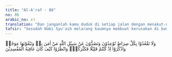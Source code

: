 ```yaml
---
title: "Al-A'raf - 86"
no: 86
arabic_no: ٨٦
translation: "Dan janganlah kamu duduk di setiap jalan dengan menakut-nakuti dan menghalang-halangi orang-orang yang beriman dari jalan Allah dan ingin membelokkannya. Ingatlah ketika kamu dahulunya sedikit, lalu Allah memperbanyak jumlah kamu. Dan perhatikanlah bagaimana kesudahan orang-orang yang berbuat kerusakan."
tafsir: "Sesudah Nabi Syu'aib melarang kaumnya membuat kerusakan di bumi, maka ayat ini menerangkan bahwa Nabi Syu'aib juga melarang mereka duduk di jalan untuk mengganggu orang yang lewat. Terhadap orang yang beriman mereka ancam nyawanya dan terhadap orang yang belum beriman jika ia bermaksud mengunjungi Nabi Syu'aib mereka mengatakan bahwa Syu'aib itu seorang pendusta yang hendak menggoda orang agar meninggalkan agama nenek moyangnya.\n\nPada akhir ayat Nabi Syu'aib mengajak mereka mengenang masa-masa yang lalu ketika mereka masih sedikit jumlahnya, kemudian Allah mengembangbiakkan keturunan mereka dan memberi rezeki yang banyak. Karenanya hendaklah mereka bersyukur kepada Allah dengan meninggalkan kemusyrikan dan perbuatan kezaliman dan hendaklah mereka mengambil pelajaran dari kejadian-kejadian pada kaum-kaum yang berbuat kezaliman, antara lain meninggalkan agama yang benar dari umat-umat sebelum mereka, seperti kaum Nuh, kaum 'Ad, dan kaum tsamud. Hendaklah mereka mengambil pelajaran dari apa yang menjadi sebab Allah membinasakan umat-umat sebelum mereka itu. Dengan demikian Nabi Syu'aib secara tidak langsung telah memperingatkan kaumnya agar mereka tidak mengalami nasib seperti mereka yang telah dibinasakan oleh Allah itu."
---
```


وَلَا تَقْعُدُوْا بِكُلِّ صِرَاطٍ تُوْعِدُوْنَ وَتَصُدُّوْنَ عَنْ سَبِيْلِ اللّٰهِ مَنْ اٰمَنَ بِهٖ وَتَبْغُوْنَهَا عِوَجًاۚ وَاذْكُرُوْٓا اِذْ كُنْتُمْ قَلِيْلًا فَكَثَّرَكُمْۖ وَانْظُرُوْا كَيْفَ كَانَ عَاقِبَةُ الْمُفْسِدِيْنَ 
